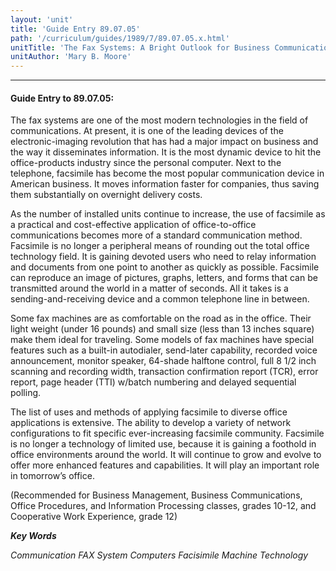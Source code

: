 ```yaml
---
layout: 'unit'
title: 'Guide Entry 89.07.05'
path: '/curriculum/guides/1989/7/89.07.05.x.html'
unitTitle: 'The Fax Systems: A Bright Outlook for Business Communications'
unitAuthor: 'Mary B. Moore'
---
```


<body>
<hr/>
 <h4>
  Guide Entry to 89.07.05:
 </h4>
 The fax systems are one of the most modern technologies in the field of communications. At present, it is one of the leading devices of the electronic-imaging revolution that has had a major impact on business and the way it disseminates information. It is the most dynamic device to hit the office-products industry since the personal computer. Next to the telephone, facsimile has become the most popular communication device in American business. It moves information faster for companies, thus saving them substantially on overnight delivery costs.
 <p>
  As the number of installed units continue to increase, the use of facsimile as a practical and cost-effective application of office-to-office communications becomes more of a standard communication method. Facsimile is no longer a peripheral means of rounding out the total office technology field. It is gaining devoted users who need to relay information and documents from one point to another as quickly as possible. Facsimile can reproduce an image of pictures, graphs, letters, and forms that can be transmitted around the world in a matter of seconds. All it takes is a sending-and-receiving device and a common telephone line in between.
 </p>
 <p>
  Some fax machines are as comfortable on the road as in the office. Their light weight (under 16 pounds) and small size (less than 13 inches square) make them ideal for traveling. Some models of fax machines have special features such as a built-in autodialer, send-later capability, recorded voice announcement, monitor speaker, 64-shade halftone control, full 8 1/2 inch scanning and recording width, transaction confirmation report (TCR), error report, page header (TTI) w/batch numbering and delayed sequential polling.
 </p>
 <p>
  The list of uses and methods of applying facsimile to diverse office applications is extensive. The ability to develop a variety of network configurations to fit specific ever-increasing facsimile community. Facsimile is no longer a technology of limited use, because it is gaining a foothold in office environments around the world. It will continue to grow and evolve to offer more enhanced features and capabilities. It will play an important role in tomorrow’s office.
 </p>
 <p>
  (Recommended for Business Management, Business Communications, Office Procedures, and Information Processing classes, grades 10-12, and Cooperative Work Experience, grade 12)
 </p>
<p>
  <b>
   <i>
    Key Words
   </i>
  </b>
  <br/>
 </p>
 <p>
  <i>
   Communication FAX System Computers Facisimile Machine Technology
  </i>
 </p>

</body>
